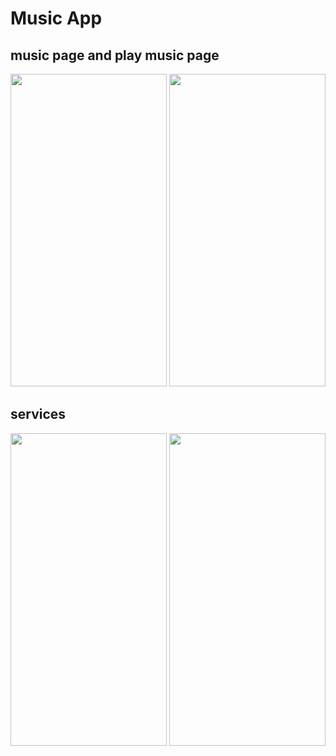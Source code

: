 # Music App 

<h2> music page and play music page </h2>
<p align="center">
<img src="https://user-images.githubusercontent.com/91384732/183867975-9729d004-538e-41ec-ad16-e36b6c91c9e0.jpg" width="250" height="500" />
<img src="https://user-images.githubusercontent.com/91384732/183868009-2c3177af-43a5-4286-90b7-b53ace22434d.jpg" width="250" height="500" />
</p>

<h2> services </h2>
<p align="center">
<img src="https://user-images.githubusercontent.com/91384732/183868973-32dbc657-0fca-467d-94cf-f2997fb07701.jpg" width="250" height="500" />
<img src="https://user-images.githubusercontent.com/91384732/183868988-cdbd40c1-1f38-41ec-81a8-1b0fd7b1738d.jpg" width="250" height="500" />
</p>

